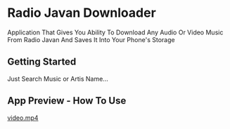 # Radio Javan Downloader

Application That Gives You Ability To Download Any Audio Or Video Music From Radio Javan And Saves It Into Your Phone's Storage

## Getting Started

Just Search Music or Artis Name...

## App Preview - How To Use

<a href="https://www.uplooder.net//files/c26d18ca7ceee98bea6dbb685b2b7cca/video.mp4.html" target="_blank">video.mp4</a>
